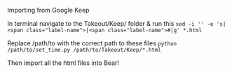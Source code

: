 Importing from Google Keep

In terminal navigate to the Takeout/Keep/ folder & run this
`sed -i '' -e 's|<span class="label-name">|<span class="label-name">#|g' *.html`

Replace /path/to with the correct path to these files
`python /path/to/set_time.py /path/to/Takeout/Keep/*.html`

Then import all the html files into Bear!
